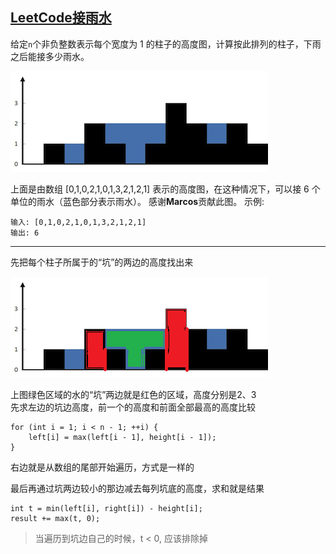 ## [LeetCode接雨水](https://leetcode-cn.com/problems/trapping-rain-water/)

给定`n`个非负整数表示每个宽度为 1 的柱子的高度图，计算按此排列的柱子，下雨之后能接多少雨水。

![](./pics/rainwatertrap.png)

上面是由数组 [0,1,0,2,1,0,1,3,2,1,2,1] 表示的高度图，在这种情况下，可以接 6 个单位的雨水（蓝色部分表示雨水）。 感谢**Marcos**贡献此图。
示例:
```
输入: [0,1,0,2,1,0,1,3,2,1,2,1]
输出: 6
```
***
先把每个柱子所属于的“坑”的两边的高度找出来

![](./pics/rainwatertrap_ans.png)

上图绿色区域的水的“坑”两边就是红色的区域，高度分别是2、3                
先求左边的坑边高度，前一个的高度和前面全部最高的高度比较
```
for (int i = 1; i < n - 1; ++i) {
    left[i] = max(left[i - 1], height[i - 1]);
}
```
右边就是从数组的尾部开始遍历，方式是一样的                   
        
最后再通过坑两边较小的那边减去每列坑底的高度，求和就是结果
```
int t = min(left[i], right[i]) - height[i];
result += max(t, 0);
```
> 当遍历到坑边自己的时候，t < 0, 应该排除掉